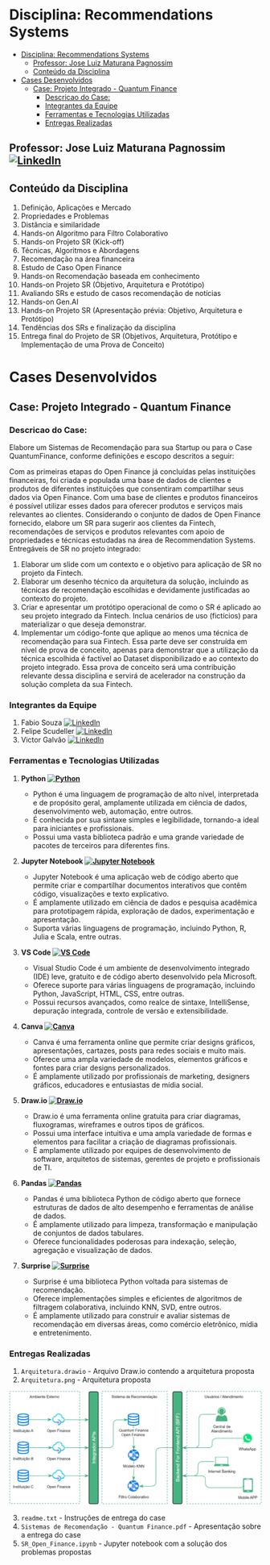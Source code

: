 # Disciplina: Recommendations Systems 

- [Disciplina: Recommendations Systems](#disciplina-recommendations-systems)
  - [Professor: Jose Luiz Maturana Pagnossim ](#professor-jose-luiz-maturana-pagnossim-)
  - [Conteúdo da Disciplina](#conteúdo-da-disciplina)
- [Cases Desenvolvidos](#cases-desenvolvidos)
  - [Case: Projeto Integrado - Quantum Finance](#case-projeto-integrado---quantum-finance)
    - [Descricao do Case:](#descricao-do-case)
    - [Integrantes da Equipe](#integrantes-da-equipe)
    - [Ferramentas e Tecnologias Utilizadas](#ferramentas-e-tecnologias-utilizadas)
    - [Entregas Realizadas](#entregas-realizadas)

## Professor: Jose Luiz Maturana Pagnossim [![LinkedIn](https://img.shields.io/badge/LinkedIn-Profile-blue?style=flat-square&logo=linkedin)](https://www.linkedin.com/in/jose-luiz-maturana-pagnossim-3454898/)

## Conteúdo da Disciplina
1. Definição, Aplicações e Mercado
2. Propriedades e Problemas
3. Distância e similaridade
4. Hands-on Algoritmo para Filtro Colaborativo
5. Hands-on Projeto SR (Kick-off)
6. Técnicas, Algoritmos e Abordagens
7. Recomendação na área financeira
8. Estudo de Caso Open Finance
9. Hands-on Recomendação baseada em conhecimento
10. Hands-on Projeto SR (Objetivo, Arquitetura e Protótipo)
11. Avaliando SRs e estudo de casos recomendação de notícias
12. Hands-on Gen.AI
13. Hands-on Projeto SR (Apresentação prévia: Objetivo, Arquitetura e Protótipo)
14. Tendências dos SRs e finalização da disciplina
15. Entrega final do Projeto de SR (Objetivos, Arquitetura, Protótipo e Implementação de uma Prova de Conceito)

# Cases Desenvolvidos
## Case: Projeto Integrado - Quantum Finance
### Descricao do Case:
Elabore um Sistemas de Recomendação para sua Startup ou para o Case QuantumFinance, conforme definições e escopo descritos a seguir:

Com as primeiras etapas do Open Finance já concluídas pelas instituições financeiras, foi criada e populada uma base de dados de clientes e produtos de diferentes instituições que consentiram compartilhar seus dados via Open Finance.
Com uma base de clientes e produtos financeiros é possível utilizar esses dados para oferecer produtos e serviços mais relevantes ao clientes.
Considerando o conjunto de dados de Open Finance fornecido, elabore um SR para sugerir aos clientes da Fintech, recomendações de serviços e produtos relevantes com apoio de propriedades e técnicas estudadas na área de Recommendation Systems.
Entregáveis de SR no projeto integrado:
1. Elaborar um slide com um contexto e o objetivo para aplicação de SR no projeto da Fintech. 
2. Elaborar um desenho técnico da arquitetura da solução, incluindo as técnicas de recomendação escolhidas e devidamente justificadas ao contexto do projeto.
3. Criar e apresentar um protótipo operacional de como o SR é aplicado ao seu projeto integrado da Fintech. Inclua cenários de uso (fictícios) para materializar o que deseja demonstrar.
4. Implementar um código-fonte que aplique ao menos uma técnica de recomendação para sua Fintech. Essa parte deve ser construída em nível de prova de conceito, apenas para demonstrar que a utilização da técnica escolhida é factível ao Dataset disponibilizado e ao contexto do projeto integrado. Essa prova de conceito será uma contribuição relevante dessa disciplina e servirá de acelerador na construção da solução completa da sua Fintech.

### Integrantes da Equipe
1. Fabio Souza [![LinkedIn](https://img.shields.io/badge/LinkedIn-Profile-blue?style=flat-square&logo=linkedin)](https://www.linkedin.com/in/fabiomarcelosouza/)
2. Felipe Scudeller [![LinkedIn](https://img.shields.io/badge/LinkedIn-Profile-blue?style=flat-square&logo=linkedin)](https://www.linkedin.com/in/felipe-scudeller/)
3. Victor Galvão [![LinkedIn](https://img.shields.io/badge/LinkedIn-Profile-blue?style=flat-square&logo=linkedin)](https://www.linkedin.com/in/victor-galv%C3%A3o-74b63410a/)

### Ferramentas e Tecnologias Utilizadas
1. **Python [![Python](https://img.shields.io/badge/Python-Programming-yellow?style=flat-square&logo=python)](https://www.python.org/)**
   - Python é uma linguagem de programação de alto nível, interpretada e de propósito geral, amplamente utilizada em ciência de dados, desenvolvimento web, automação, entre outros.
   - É conhecida por sua sintaxe simples e legibilidade, tornando-a ideal para iniciantes e profissionais.
   - Possui uma vasta biblioteca padrão e uma grande variedade de pacotes de terceiros para diferentes fins.

2. **Jupyter Notebook [![Jupyter Notebook](https://img.shields.io/badge/Jupyter_Notebook-Interactive_Computing-orange?style=flat-square&logo=jupyter)](https://jupyter.org/)**
   - Jupyter Notebook é uma aplicação web de código aberto que permite criar e compartilhar documentos interativos que contêm código, visualizações e texto explicativo.
   - É amplamente utilizado em ciência de dados e pesquisa acadêmica para prototipagem rápida, exploração de dados, experimentação e apresentação.
   - Suporta várias linguagens de programação, incluindo Python, R, Julia e Scala, entre outras.

3. **VS Code [![VS Code](https://img.shields.io/badge/VS_Code-IDE-blue?style=flat-square&logo=visual-studio-code)](https://code.visualstudio.com/)**
   - Visual Studio Code é um ambiente de desenvolvimento integrado (IDE) leve, gratuito e de código aberto desenvolvido pela Microsoft.
   - Oferece suporte para várias linguagens de programação, incluindo Python, JavaScript, HTML, CSS, entre outras.
   - Possui recursos avançados, como realce de sintaxe, IntelliSense, depuração integrada, controle de versão e extensibilidade.

4. **Canva [![Canva](https://img.shields.io/badge/Canva-Design-blue?style=flat-square&logo=canva)](https://www.canva.com/)**
   - Canva é uma ferramenta online que permite criar designs gráficos, apresentações, cartazes, posts para redes sociais e muito mais.
   - Oferece uma ampla variedade de modelos, elementos gráficos e fontes para criar designs personalizados.
   - É amplamente utilizado por profissionais de marketing, designers gráficos, educadores e entusiastas de mídia social.

5. **Draw.io [![Draw.io](https://img.shields.io/badge/Draw.io-Diagrams-blue?style=flat-square&logo=draw.io)](https://www.draw.io/)**
   - Draw.io é uma ferramenta online gratuita para criar diagramas, fluxogramas, wireframes e outros tipos de gráficos.
   - Possui uma interface intuitiva e uma ampla variedade de formas e elementos para facilitar a criação de diagramas profissionais.
   - É amplamente utilizado por equipes de desenvolvimento de software, arquitetos de sistemas, gerentes de projeto e profissionais de TI.

6. **Pandas [![Pandas](https://img.shields.io/badge/Pandas-Data_Manipulation-blue?style=flat-square&logo=pandas)](https://pandas.pydata.org/)**
   - Pandas é uma biblioteca Python de código aberto que fornece estruturas de dados de alto desempenho e ferramentas de análise de dados.
   - É amplamente utilizado para limpeza, transformação e manipulação de conjuntos de dados tabulares.
   - Oferece funcionalidades poderosas para indexação, seleção, agregação e visualização de dados.

7. **Surprise [![Surprise](https://img.shields.io/badge/Surprise-Recommender_System-yellowgreen?style=flat-square)](http://surpriselib.com/)**
   - Surprise é uma biblioteca Python voltada para sistemas de recomendação.
   - Oferece implementações simples e eficientes de algoritmos de filtragem colaborativa, incluindo KNN, SVD, entre outros.
   - É amplamente utilizado para construir e avaliar sistemas de recomendação em diversas áreas, como comércio eletrônico, mídia e entretenimento.

### Entregas Realizadas
1. `Arquitetura.drawio` - Arquivo Draw.io contendo a arquitetura proposta
2. `Arquitetura.png` - Arquitetura proposta

![Arquitetura proposta](./Case%20Quantum%20Finance/Arquitetura.png)

3. `readme.txt` - Instruções de entrega do case
4. `Sistemas de Recomendação - Quantum Finance.pdf` - Apresentação sobre a entrega do case
5. `SR_Open_Finance.ipynb` - Jupyter notebook com a solução dos problemas propostas
